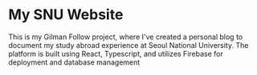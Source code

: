 # My SNU Website

This is my Gilman Follow project, where I've created a personal blog to document my study abroad experience at Seoul National University. The platform is built using React, Typescript, and utilizes Firebase for deployment and database management
